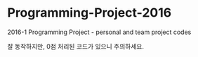 # Programming-Project-2016
2016-1 Programming Project - personal and team project codes

잘 동작하지만, 0점 처리된 코드가 있으니 주의하세요.
